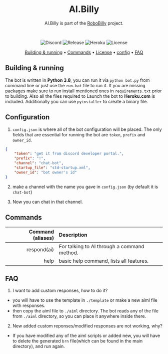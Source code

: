 <h1 align="center" style="position: relative;">
    <strong>AI.Billy</strong>
</h1>

<p align="center">
    AI.Billy is part of the <a href="https://github.com/billydevyt/RoboBilly/">RoboBilly</a> project.
</p>

<br/>

<p align="center">
    <img alt="Discord" src="https://img.shields.io/discord/750945243305869343?label=Basement&style=flat-square">
    <img alt="Release" src="https://img.shields.io/github/v/release/billydevyt/AI-Billy?style=flat-square">
    <img alt="Heroku" src="https://img.shields.io/badge/heroku-passing-green?style=flat-square">
    <img alt="License" src="https://img.shields.io/github/license/billydevyt/AI-Billy?style=flat-square">
</p>

<p align="center">
    <a href="#building--running">Building & running</a> •
    <a href="#commands">Commands</a> •
    <a href="https://github.com/billydevyt/AI-Billy/blob/main/LICENSE">License</a> •
    <a href="#configuration">config</a> •
    <a href="#faq">FAQ</a>
</p>

## Building & running

The bot is written in **Python 3.8**, you can run it via `python bot.py` from command line or just use the `run.bat` file to run it. If you are missing packages make sure to run install mentioned ones in `requirements.txt` prior to building. Also all the files required to Launch the bot to **Heroku.com** is included.
Additionally you can use `pyinstaller` to create a binary file.

## Configuration

1. `config.json` is where all of the bot configuration will be placed. The only fields that are essential for running the bot are `token`, `prefix` and `owner_id`.

```json
{
	"token": "get it from discord developer portal.",
	"prefix": "!",
	"channel": "chat-bot",
	"startup_file": "std-startup.xml",
    "owner_id": "bot owner's id"
}
```

2. make a channel with the name you gave in `config.json` (by default it is `chat-bot`)

3. Now you can chat in that channel.

## Commands

|Command (aliases)|Description|
|--:|:--|
|respond(ai)|For talking to AI through a command method.|
|help|basic help command, lists all features.|

## FAQ

1. I want to add custom responses, how to do it?

- you will have to use the template in `./template` or make a new aiml file with responses.
- then copy the aiml file to `./aiml` directory. The bot reads any of the file from `./aiml` directory, so you can place it anywhere inside there.

2. New added custom reponses/modified responses are not working, why?
- If you have modified any of the aiml scripts or added new, you will have to delete the generated `brn` file(which can be found in the main directory), and run again.
